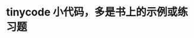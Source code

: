 tinycode
小代码，多是书上的示例或练习题
================================================================================

